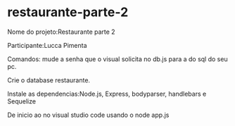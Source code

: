 # restaurante-parte-2

Nome do projeto:Restaurante parte 2

Participante:Lucca Pimenta

Comandos: mude a senha que o visual solicita no db.js para a do sql do seu pc.

Crie o database restaurante.

Instale as dependencias:Node.js, Express, bodyparser, handlebars e Sequelize

De inicio ao no visual studio code usando o node app.js
